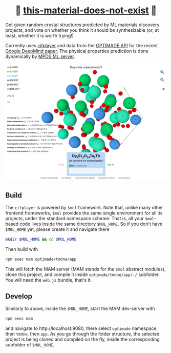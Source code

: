 <h1 align="center">💎 <a href="https://thismaterialdoesnotexist.com">this-material-does-not-exist</a> 💎</h1>

Get given random crystal structures predicted by ML materials discovery projects, and vote on whether you think it should be synthesizable (or, at least, whether it is worth trying!)

Currently uses [cifplayer](https://github.com/tilde-lab/cifplayer) and data from the
[OPTIMADE API](https://optimade.org) for the recent [Google DeepMind
paper](https://github.com/google-deepmind/materials_discovery).
The physical properties prediction is done dynamically by [MPDS ML server](https://mpds.io/ml).

![GNome_d582d1239f_screenshot](https://raw.githubusercontent.com/mpds-io/this-material-does-not-exist/main/d582d1239f.png)


## Build

The `cifplayer` is powered by `$mol` framework. Note that, unlike many other frontend frameworks, `$mol` provides the same single environment for all its projects, under the standard namespace scheme. That is, all your `$mol`-based code lives inside the same directory `$MOL_HOME`. So if you don't have `$MOL_HOME` yet, please create it and navigate there

```bash
mkdir $MOL_HOME && cd $MOL_HOME
```

Then build with

```bash
npm exec mam optimade/tmdne/app
```

This will fetch the MAM server (MAM stands for the `$mol` abstract modules), clone this project, and compile it inside `optimade/tmdne/app/-/` subfolder. You will need the `web.js` bundle, that's it.


## Develop

Similarly to above, inside the `$MOL_HOME`, start the MAM dev-server with

```bash
npm exec mam
```

and navigate to http://localhost:9080, there select `optimade` namespace, then `tmdne`, then `app`. As you go through the folder structure, the selected project is being cloned and compiled on the fly, inside the corresponding subfolder of `$MOL_HOME`.

